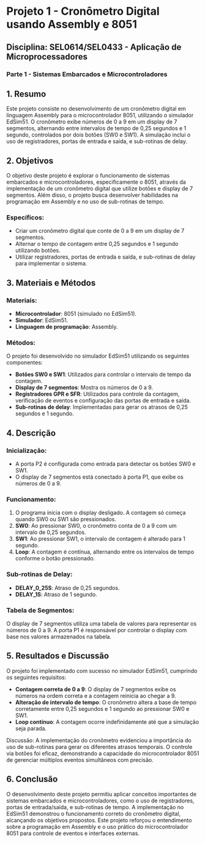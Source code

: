 # Projeto 1 - Cronômetro Digital usando Assembly e 8051

## Disciplina: SEL0614/SEL0433 - Aplicação de Microprocessadores  
### Parte 1 - Sistemas Embarcados e Microcontroladores

## 1. Resumo
Este projeto consiste no desenvolvimento de um cronômetro digital em linguagem Assembly para o microcontrolador 8051, utilizando o simulador EdSim51. O cronômetro exibe números de 0 a 9 em um display de 7 segmentos, alternando entre intervalos de tempo de 0,25 segundos e 1 segundo, controlados por dois botões (SW0 e SW1). A simulação inclui o uso de registradores, portas de entrada e saída, e sub-rotinas de delay.

## 2. Objetivos
O objetivo deste projeto é explorar o funcionamento de sistemas embarcados e microcontroladores, especificamente o 8051, através da implementação de um cronômetro digital que utilize botões e display de 7 segmentos. Além disso, o projeto busca desenvolver habilidades na programação em Assembly e no uso de sub-rotinas de tempo.

### Específicos:
- Criar um cronômetro digital que conte de 0 a 9 em um display de 7 segmentos.
- Alternar o tempo de contagem entre 0,25 segundos e 1 segundo utilizando botões.
- Utilizar registradores, portas de entrada e saída, e sub-rotinas de delay para implementar o sistema.

## 3. Materiais e Métodos
### Materiais:
- **Microcontrolador**: 8051 (simulado no EdSim51).
- **Simulador**: EdSim51.
- **Linguagem de programação**: Assembly.

### Métodos:
O projeto foi desenvolvido no simulador EdSim51 utilizando os seguintes componentes:
- **Botões SW0 e SW1**: Utilizados para controlar o intervalo de tempo da contagem.
- **Display de 7 segmentos**: Mostra os números de 0 a 9.
- **Registradores GPR e SFR**: Utilizados para controle da contagem, verificação de eventos e configuração das portas de entrada e saída.
- **Sub-rotinas de delay**: Implementadas para gerar os atrasos de 0,25 segundos e 1 segundo.

## 4. Descrição
### Inicialização:
- A porta P2 é configurada como entrada para detectar os botões SW0 e SW1.
- O display de 7 segmentos está conectado à porta P1, que exibe os números de 0 a 9.

### Funcionamento:
1. O programa inicia com o display desligado. A contagem só começa quando SW0 ou SW1 são pressionados.
2. **SW0**: Ao pressionar SW0, o cronômetro conta de 0 a 9 com um intervalo de 0,25 segundos.
3. **SW1**: Ao pressionar SW1, o intervalo de contagem é alterado para 1 segundo.
4. **Loop**: A contagem é contínua, alternando entre os intervalos de tempo conforme o botão pressionado.

### Sub-rotinas de Delay:
- **DELAY_0_25S**: Atraso de 0,25 segundos.
- **DELAY_1S**: Atraso de 1 segundo.

### Tabela de Segmentos:
O display de 7 segmentos utiliza uma tabela de valores para representar os números de 0 a 9. A porta P1 é responsável por controlar o display com base nos valores armazenados na tabela.

## 5. Resultados e Discussão
O projeto foi implementado com sucesso no simulador EdSim51, cumprindo os seguintes requisitos:
- **Contagem correta de 0 a 9**: O display de 7 segmentos exibe os números na ordem correta e a contagem reinicia ao chegar a 9.
- **Alteração de intervalo de tempo**: O cronômetro altera a base de tempo corretamente entre 0,25 segundos e 1 segundo ao pressionar SW0 e SW1.
- **Loop contínuo**: A contagem ocorre indefinidamente até que a simulação seja parada.

Discussão: A implementação do cronômetro evidenciou a importância do uso de sub-rotinas para gerar os diferentes atrasos temporais. O controle via botões foi eficaz, demonstrando a capacidade do microcontrolador 8051 de gerenciar múltiplos eventos simultâneos com precisão.

## 6. Conclusão
O desenvolvimento deste projeto permitiu aplicar conceitos importantes de sistemas embarcados e microcontroladores, como o uso de registradores, portas de entrada/saída, e sub-rotinas de tempo. A implementação no EdSim51 demonstrou o funcionamento correto do cronômetro digital, alcançando os objetivos propostos. Este projeto reforçou o entendimento sobre a programação em Assembly e o uso prático do microcontrolador 8051 para controle de eventos e interfaces externas.